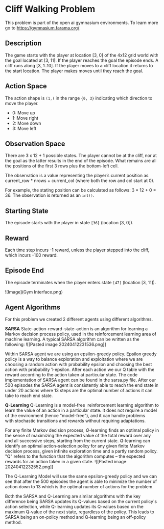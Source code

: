 # Cliff Walking Problem

This problem is part of the open ai gymnasium environments. To learn more go to https://gymnasium.farama.org/
## Description
The game starts with the player at location [3, 0] of the 4x12 grid world with the goal located at [3, 11]. If the player reaches the goal the episode ends. A cliff runs along [3, 1..10]. If the player moves to a cliff location it returns to the start location. The player makes moves until they reach the goal.

## Action Space
The action shape is `(1,)` in the range `{0, 3}` indicating which direction to move the player.
- 0: Move up
- 1: Move right
- 2: Move down
- 3: Move left

## Observation Space
There are 3 x 12 + 1 possible states. The player cannot be at the cliff, nor at the goal as the latter results in the end of the episode. What remains are all the positions of the first 3 rows plus the bottom-left cell.

The observation is a value representing the player’s current position as current_row * nrows + current_col (where both the row and col start at 0).

For example, the stating position can be calculated as follows: 3 * 12 + 0 = 36.
The observation is returned as an `int()`.

## Starting State
The episode starts with the player in state `[36]` (location [3, 0]).

## Reward
Each time step incurs -1 reward, unless the player stepped into the cliff, which incurs -100 reward.

## Episode End
The episode terminates when the player enters state `[47]` (location [3, 11]).

![Image](Gym Interface.png)

## Agent Algorithms
For this problem we created 2 different agents using different algorithms.

**SARSA**
State–action–reward–state–action is an algorithm for learning a Markov decision process policy, used in the reinforcement learning area of machine learning. A typical SARSA algorithm can be written as the following:
![[Pasted image 20240412231536.png]]

Within SARSA agent we are using an epsilon-greedy policy. Epsilon greedy policy is a way to balance exploration and exploitation where we are choosing a random action with probability epsilon and choosing the best action with probability 1-epsilon. After each action we our Q table with the reward according to the action taken at particular state. 
The code implementation of SARSA agent can be found in the sarsa.py file. After our 500 episodes the SARSA agent is consistently able to reach the end state in under 20 actions where 13 steps are the optimal number of actions it can take to reach end state.


**Q-Learning**
Q-Learning is a model-free  reinforcement learning algorithm to learn the value of an action in a particular state. It does not require a model of the environment (hence "model-free"), and it can handle problems with stochastic transitions and rewards without requiring adaptations.

For any finite Markov decision process, _Q_-learning finds an optimal policy in the sense of maximizing the expected value of the total reward over any and all successive steps, starting from the current state. _Q_-learning can identify an optimal action-selection policy for any given finite Markov decision process, given infinite exploration time and a partly random policy. "Q" refers to the function that the algorithm computes – the expected rewards for an action taken in a given state.
![[Pasted image 20240412232552.png]]

The Q-Learning Model will use the same epsilon-greedy policy and we can see that after the 500 episodes the agent is able to minimize the number of action down to 13 which is the optimal number of actions for the problem.


Both the SARSA and Q-Learning are similar algorithms with the key difference being SARSA updates its Q-values based on the current policy's action selection, while Q-learning updates its Q-values based on the maximum Q-value of the next state, regardless of the policy. This leads to SARSA being an on-policy method and Q-learning being an off-policy method.
